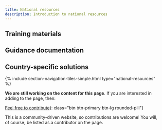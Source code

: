```yaml
---
title: National resources
description: Introduction to national resources
---
```


## Training materials

## Guidance documentation

## Country-specific solutions



{% include section-navigation-tiles-simple.html type="national-resources" %}

**We are still working on the content for this page.** If you are interested in adding to the page, then:

[Feel free to contribute](how_to_contribute){: class="btn btn-primary btn-lg rounded-pill"}

This is a community-driven website, so contributions are welcome! You will, of course, be listed as a contributor on the page.
